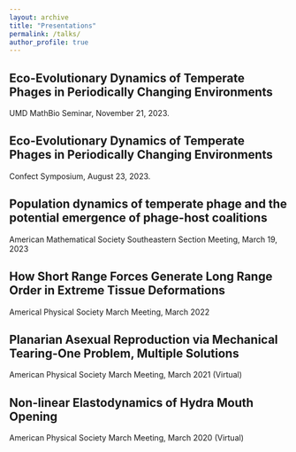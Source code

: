 ```yaml
---
layout: archive
title: "Presentations"
permalink: /talks/
author_profile: true
---
```


## Eco-Evolutionary Dynamics of Temperate Phages in Periodically Changing Environments
UMD MathBio Seminar, November 21, 2023.

## Eco-Evolutionary Dynamics of Temperate Phages in Periodically Changing Environments
Confect Symposium, August 23, 2023.

## Population dynamics of temperate phage and the potential emergence of phage-host coalitions
American Mathematical Society Southeastern Section Meeting, March 19, 2023

## How Short Range Forces Generate Long Range Order in Extreme Tissue Deformations 
Americal Physical Society March Meeting, March 2022

## Planarian Asexual Reproduction via Mechanical Tearing-One Problem, Multiple Solutions
American Physical Society March Meeting, March 2021 (Virtual)

## Non-linear Elastodynamics of Hydra Mouth Opening
American Physical Society March Meeting, March 2020 (Virtual)

